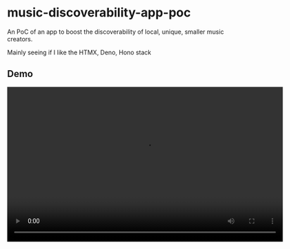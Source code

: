 # music-discoverability-app-poc

An PoC of an app to boost the discoverability of local, unique, smaller music creators.

Mainly seeing if I like the HTMX, Deno, Hono stack

## Demo

<video controls width="640" height="360">
  <source src="./demo.mp4" type="video/mp4">
  Your browser does not support the video tag.
</video>
